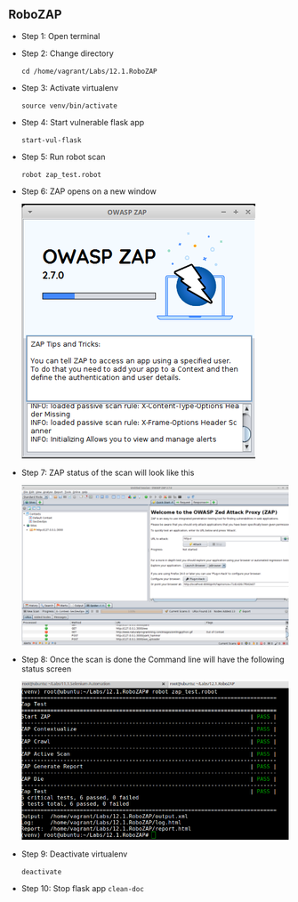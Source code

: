## RoboZAP
* Step 1: Open terminal
* Step 2: Change directory

	 `cd /home/vagrant/Labs/12.1.RoboZAP`
	 
* Step 3: Activate virtualenv
	
	`source venv/bin/activate`	
	
* Step 4: Start vulnerable flask app

	`start-vul-flask`
	
* Step 5:	Run robot scan

	`robot zap_test.robot`
	
* Step 6: ZAP opens on a new window
	
	![Image](./img/zap_open.png)
    
* Step 7: ZAP status of the scan will look like this
	
	![Image](./img/zap-status.png)
	
* Step 8: Once the scan is done the Command line will have the following status screen

	![Image](./img/robozap-status.png)
	
* Step 9: Deactivate virtualenv

	`deactivate`
	
* Step 10: Stop flask app
	`clean-doc`
	

